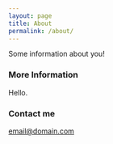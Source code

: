 ```yaml
---
layout: page
title: About
permalink: /about/
---
```


Some information about you!

### More Information

Hello.

### Contact me

[email@domain.com](mailto:email@domain.com)
